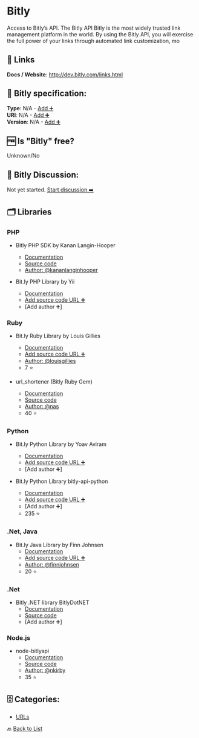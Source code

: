 # Bitly
Access to Bitly’s API. The Bitly API Bitly is the most widely trusted link management platform in the world. By using the Bitly API, you will exercise the full power of your links through automated link customization, mo

##  🔗 Links
**Docs / Website**: http://dev.bitly.com/links.html

## 🧬 Bitly specification:
**Type**: N/A - [Add ➕](https://github.com/apis-list/apis-list/edit/main/apis-list.yaml)  
**URI**: N/A - [Add ➕](https://github.com/apis-list/apis-list/edit/main/apis-list.yaml)  
**Version**: N/A - [Add ➕](https://github.com/apis-list/apis-list/edit/main/apis-list.yaml)

## 🆓 Is "Bitly" free?
Unknown/No  

## 💬 Bitly Discussion:
Not yet started. [Start discussion ➡️](https://github.com/apis-list/apis-list/discussions/new)

## 🗂️ Libraries
### PHP
- Bitly PHP SDK by Kanan Langin-Hooper
    - [Documentation](https://packagist.org/packages/kananlanginhooper/bitly-api-php)
    - [Source code](https://github.com/kananlanginhooper/bitly-api-php)
    - [Author: @kananlanginhooper](https://github.com/kananlanginhooper)

- Bit.ly PHP Library by Yii
    - [Documentation](http://www.yiiframework.com/extension/bitly-url-shortener)
    - [Add source code URL ➕]()
    - [Add author ➕]

### Ruby
- Bit.ly Ruby Library by Louis Gillies
    - [Documentation](https://github.com/playgood/get_shorty)
    - [Add source code URL ➕]()
    - [Author: @louisgillies](https://github.com/louisgillies)
    - 7 ⭐

- url_shortener (Bitly Ruby Gem)
    - [Documentation](http://rdoc.info/github/nas/url_shortener)
    - [Source code](https://github.com/nas/url_shortener)
    - [Author: @nas](https://github.com/nas)
    - 40 ⭐

### Python
- Bit.ly Python Library by Yoav Aviram
    - [Documentation](https://code.google.com/p/python-bitly/)
    - [Add source code URL ➕]()
    - [Add author ➕]

- Bit.ly Python Library bitly-api-python
    - [Documentation](https://github.com/bitly/bitly-api-python)
    - [Add source code URL ➕]()
    - [Add author ➕]
    - 235 ⭐

### .Net, Java
-  Bit.ly Java Library by Finn Johnsen 
    - [Documentation](https://github.com/finnjohnsen/BitlyAndroid)
    - [Add source code URL ➕]()
    - [Author: @finnjohnsen](https://github.com/finnjohnsen)
    - 20 ⭐

### .Net
- Bitly .NET library BitlyDotNET
    - [Documentation](http://dev.bitly.com/code_libraries.html)
    - [Source code](https://code.google.com/p/bitly-dot-net/)
    - [Add author ➕]

### Node.js
- node-bitlyapi
    - [Documentation](https://www.npmjs.org/package/node-bitlyapi)
    - [Source code](https://github.com/nkirby/node-bitlyapi)
    - [Author: @nkirby](https://github.com/nkirby)
    - 35 ⭐


## 🗄️ Categories:
- [URLs](https://github.com/apis-list/apis-list#urls-)

🔙  [Back to List](https://github.com/apis-list/apis-list)

